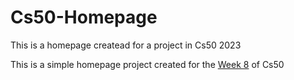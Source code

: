 # Cs50-Homepage
This is a homepage createad for a project in Cs50 2023

This is a simple homepage project created for the [Week 8](https://cs50.harvard.edu/x/2023/weeks/8/) of Cs50 

